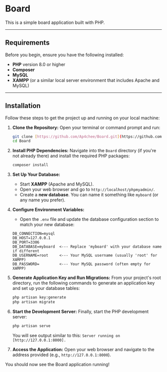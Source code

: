 # Board

This is a simple board application built with PHP.

---

## Requirements

Before you begin, ensure you have the following installed:

* **PHP** version 8.0 or higher
* **Composer**
* **MySQL**
* **XAMPP** (or a similar local server environment that includes Apache and MySQL)

---

## Installation

Follow these steps to get the project up and running on your local machine:

1.  **Clone the Repository:**
    Open your terminal or command prompt and run:
    ```bash
    git clone [https://github.com/Ap4chee/Board.git](https://github.com/Ap4chee/Board.git)
    cd Board
    ```

2.  **Install PHP Dependencies:**
    Navigate into the `Board` directory (if you're not already there) and install the required PHP packages:
    ```bash
    composer install
    ```

3.  **Set Up Your Database:**
    * Start **XAMPP** (Apache and MySQL).
    * Open your web browser and go to `http://localhost/phpmyadmin/`.
    * Create a **new database**. You can name it something like `myboard` (or any name you prefer).

4.  **Configure Environment Variables:**
    * Open the `.env` file and update the database configuration section to match your new database:

    ```
    DB_CONNECTION=mysql
    DB_HOST=127.0.0.1
    DB_PORT=3306
    DB_DATABASE=myboard  <--- Replace 'myboard' with your database name if different
    DB_USERNAME=root     <--- Your MySQL username (usually 'root' for XAMPP)
    DB_PASSWORD=         <--- Your MySQL password (often empty for XAMPP)
    ```

5.  **Generate Application Key and Run Migrations:**
    From your project's root directory, run the following commands to generate an application key and set up your database tables:
    ```bash
    php artisan key:generate
    php artisan migrate
    ```

6.  **Start the Development Server:**
    Finally, start the PHP development server:
    ```bash
    php artisan serve
    ```
    You will see output similar to this:
    `Server running on [http://127.0.0.1:8000].`

7.  **Access the Application:**
    Open your web browser and navigate to the address provided (e.g., `http://127.0.0.1:8000`).

You should now see the Board application running!
